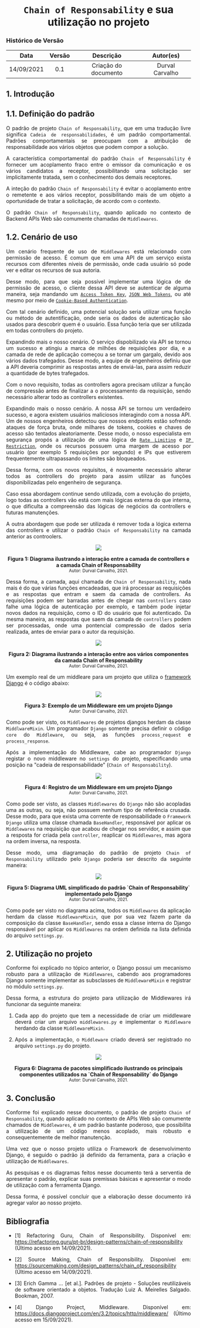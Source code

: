 # <center> `Chain of Responsability` e sua utilização no projeto

### Histórico de Versão
|    Data    | Versão | Descrição            | Autor(es)       |
| :--------: | :----: | :------------------: | :-------------: |
| 14/09/2021 |  0.1   | Criação do documento | Durval Carvalho |


<div align="justify">

## 1. Introdução

## 1.1. Definição do padrão

O padrão de projeto `Chain of Responsability`, que em uma tradução livre significa `Cadeia de responsabilidades`, é um padrão comportamental. Padrões comportamentais se preocupam com a atribuição de responsabilidade aos vários objetos que podem compor a solução.

A característica comportamental do padrão `Chain of Responsability` é fornecer um acoplamento fraco entre o emissor da comunicação e os vários candidatos a receptor, possibilitando uma solicitação ser implicitamente tratada, sem o conhecimento dos demais receptores.

A inteção do padrão `Chain of Responsability` é evitar o acoplamento entre o remetente e aos vários receptor, possibilitando mais de um objeto a oportunidade de tratar a solicitação, de acordo com o contexto.

O padrão `Chain of Responsability`, quando aplicado no contexto de Backend APIs Web são comumente chamadas de `Middlewares`.

## 1.2. Cenário de uso

Um cenário frequente de uso de `Middlewares` está relacionado com permissão de acesso. É comum que em uma API de um serviço exista recursos com diferentes níveis de permissão, onde cada usuário só pode ver e editar os recursos de sua autoria.

Desse modo, para que seja possível implementar uma lógica de de permissão de acesso, o cliente dessa API deve se autenticar de alguma maneira, seja mandando um [`Access Token Key`](https://auth0.com/docs/security/tokens/access-tokens), [`JSON Web Tokens`](https://auth0.com/docs/security/tokens/json-web-tokens), ou até mesmo por meio de [`Cookie-Based Authentication`](https://auth0.com/docs/users/cookies).

Com tal cenário definido, uma potencial solução seria utilizar uma função ou método de autentificação, onde seria os dados de autenticação são usados para descobrir quem é o usuário. Essa função teria que ser utilizada em todas controllers do projeto.

Expandindo mais o nosso cenário. O serviço dispobilizado via API se tornou um sucesso e atingiu a marca de milhões de requisições por dia, e a camada de rede de aplicação começou a se tornar um gargalo, devido aos vários dados trafegados. Desse modo, a equipe de engenheiros definiu que a API deveria comprimir as respostas antes de enviá-las, para assim reduzir a quantidade de bytes trafegados.

Com o novo requisito, todas as controllers agora precisam utilizar a função de compressão antes de finalizar a o processamento da requisição, sendo necessário alterar todo as controllers existentes.

Expandindo mais o nosso cenário. A nossa API se tornou um verdadeiro sucesso, e agora existem usuários maliciosos interagindo com a nossa API. Um de nossos engenheiros detectou que nossos endpoints estão sofrendo ataques de força bruta, onde milhares de tokens, cookies e chaves de acesso são tentados aleatoriamente. Desse modo, o nosso especialista em segurança propós a utilização de uma lógica de [`Rate Limiting`](https://www.cloudflare.com/learning/bots/what-is-rate-limiting/) e [`IP Restriction`](https://aws.amazon.com/premiumsupport/knowledge-center/api-gateway-resource-policy-access/), onde os recursos possuem uma margem de acesso por usuário (por exemplo 5 requisições por segundo) e IPs que estiverem frequentemente ultrapassando os limites são bloqueados.

Dessa forma, com os novos requisitos, é novamente necessário alterar todos as controllers do projeto para assim utilizar as funções disponibilizadas pelo engenheiro de segurança.

Caso essa abordagem continue sendo utilizada, com a evolução do projeto, logo todas as controllers vão está com mais lógicas externa do que interna, o que dificulta a compreensão das lógicas de negócios da controllers e futuras manutenções.

A outra abordagem que pode ser utilizada é remover toda a lógica externa das controllers e utilizar o padrão `Chain of Responsability` na camada anterior as controolers.

<p align='center'>
    <img src='https://raw.githubusercontent.com/UnBArqDsw2021-1/2021.1_G01_Animalesco_docs/main/docs/assets/pages/patterns/chain-of-responsability/camadas.png'>
    <figcaption align='center'>
        <b>Figura 1: Diagrama ilustrando a interação entre a camada de controllers e a camada Chain of Responsability</b>
        <br>
        <small>Autor: Durval Carvalho, 2021.</small>
    </figcaption>
</p>

Dessa forma, a camada, aqui chamada de `Chain of Responsability`, nada mais é do que várias funções encadeadas, que irá processar as requisições e as respostas que entram e saem da camada de controllers. As requisições podem ser barradas antes de chegar nas `controllers` caso falhe uma lógica de autenticação por exemplo, e também pode injetar novos dados na requisição, como o ID do usuário que foi autenticado. Da mesma maneira, as respostas que saem da camada de `controllers` podem ser processadas, onde uma pontencial compressão de dados seria realizada, antes de enviar para o autor da requisição.

<p align='center'>
    <img src='https://raw.githubusercontent.com/UnBArqDsw2021-1/2021.1_G01_Animalesco_docs/main/docs/assets/pages/patterns/chain-of-responsability/internal-chain.png'>
    <figcaption align='center'>
        <b>Figura 2: Diagrama ilustrando a interação entre aos vários componentes da camada Chain of Responsability</b>
        <br>
        <small>Autor: Durval Carvalho, 2021.</small>
    </figcaption>
</p>

Um exemplo real de um middleare para um projeto que utiliza o [framework Django](https://www.djangoproject.com/) é o código abaixo:

<p align='center'>
    <img src='https://raw.githubusercontent.com/UnBArqDsw2021-1/2021.1_G01_Animalesco_docs/main/docs/assets/pages/patterns/chain-of-responsability/middleware_example.png'>
    <figcaption align='center'>
        <b>Figura 3: Exemplo de um Middleware em um projeto Django</b>
        <br>
        <small>Autor: Durval Carvalho, 2021.</small>
    </figcaption>
</p>

Como pode ser visto, os `Middlewares` de projetos djangos herdam da classe `MiddlwareMixin`. Um programador `Django` somente precisa definir o código `core` do `Middleware`, ou seja, as funções `process_request` e `process_response`.

Após a implementação do Middleware, cabe ao programador `Django` registar o novo middleware no `settings` do projeto, especificando uma posição na "cadeia de responsabilidade" (`Chain of Responsability`).

<p align='center'>
    <img src='https://raw.githubusercontent.com/UnBArqDsw2021-1/2021.1_G01_Animalesco_docs/main/docs/assets/pages/patterns/chain-of-responsability/middleware_settings.png'>
    <figcaption align='center'>
        <b>Figura 4: Registro de um Middleware em um projeto Django</b>
        <br>
        <small>Autor: Durval Carvalho, 2021.</small>
    </figcaption>
</p>

Como pode ser visto, as classes `Middlewares` do `Django` não são acopladas uma as outras, ou seja, não possuem nenhum tipo de referência crusada. Desse modo, para que exista uma corrente de responsabilidade o `Framework Django` utiliza uma classe chamada `BaseHandler`, responsável por aplicar os `Middlewares` na requisição que acabou de chegar nos servidor, e assim que a resposta for criada pela `controller`, reaplicar os `Middlewares`, mas agora na ordem inversa, na resposta.

Desse modo, uma diagramação do padrão de projeto `Chain of Responsability` utilizado pelo `Django` poderia ser descrito da seguinte maneira:

<p align='center'>
    <img src='https://raw.githubusercontent.com/UnBArqDsw2021-1/2021.1_G01_Animalesco_docs/main/docs/assets/pages/patterns/chain-of-responsability/django-uml-chain-of-responsability.jpg'>
    <figcaption align='center'>
        <b>Figura 5: Diagrama UML simplificado do padrão `Chain of Responsability` implementado pelo Django</b>
        <br>
        <small>Autor: Durval Carvalho, 2021.</small>
    </figcaption>
</p>

Como pode ser visto no diagrama acima, todos os `Middlewares` da aplicação herdam da classe `MiddlewareMixin`, que por sua vez fazem parte da composição da classe `BaseHandler`, sendo essa a classe interna do Django responsável por aplicar os `Middlewares` na ordem definida na lista definida do arquivo `settings.py`.

## 2. Utilização no projeto

Conforme foi explicado no tópico anterior, o Django possui um mecanismo robusto para a utilização de `Middlewares`, cabendo aos programadores Django somente implementar as subsclasses de `MiddlewareMixin` e registrar no módulo `settings.py`.

Dessa forma, a estrutura do projeto para utilização de Middlewares irá funcionar da seguinte maneira:

1. Cada app do projeto que tem a necessidade de criar um middleware deverá criar um arquivo `middlewares.py` e implementar o `Middleware` herdando da classe `MiddlewareMixin`.

2. Após a implementação, o `Middleware` criado deverá ser registrado no arquivo `settings.py` do projeto.


<p align='center'>
    <img src='https://raw.githubusercontent.com/UnBArqDsw2021-1/2021.1_G01_Animalesco_docs/main/docs/assets/pages/patterns/chain-of-responsability/django-middleware-packages.jpg'>
    <figcaption align='center'>
        <b>Figura 6: Diagrama de pacotes simplificado ilustrando os principais componentes utilizados na `Chain of Responsability` do Django</b>
        <br>
        <small>Autor: Durval Carvalho, 2021.</small>
    </figcaption>
</p>

## 3. Conclusão

Conforme foi explicado nesse documento, o padrão de projeto `Chain of Responsability`, quando aplicado no contexto de APIs Web são comumente chamados de `Middlewares`, é um padrão bastante poderoso, que possibilita a utilização de um código menos acoplado, mais robusto e consequentemente de melhor manutenção.

Uma vez que o nosso projeto utiliza o Framework de desenvolvimento Django, é seguido o padrão já definido da ferramenta, para a criação e utilização de `Middlewares`.

As pesquisas e os diagramas feitos nesse documento terá a serventia de apresentar o padrão, explicar suas premissas básicas e apresentar o modo de utilização com a ferramenta Django.

Dessa forma, é possível concluir que a elaboração desse documento irá agregar valor ao nosso projeto.

## Bibliografia

- [1] Refactoring Guru, Chain of Responsibility. Disponível em: https://refactoring.guru/pt-br/design-patterns/chain-of-responsibility (Último acesso em 14/09/2021).

- [2] Source Making, Chain of Responsibility. Disponível em: https://sourcemaking.com/design_patterns/chain_of_responsibility (Último acesso em 14/09/2021).

- [3] Erich Gamma ... [et al.]. Padrões de projeto - Soluções reutilizáveis de software
orientado a objetos. Tradução Luiz A. Meirelles Salgado. Bookman, 2007.

- [4] Django Project, Middleware. Disponível em: https://docs.djangoproject.com/en/3.2/topics/http/middleware/ (Último acesso em 15/09/2021).

</div>
